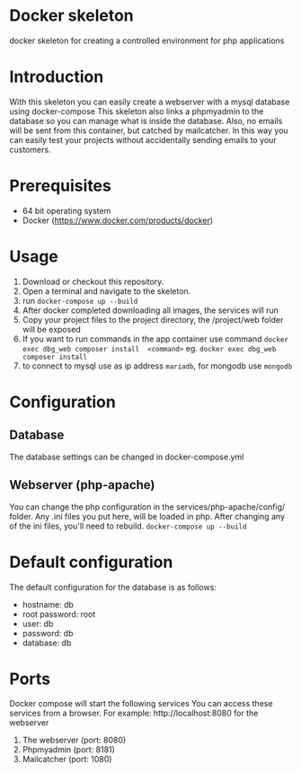 # Docker skeleton
docker skeleton for creating a controlled environment for php applications

# Introduction
With this skeleton you can easily create a webserver with a mysql database using docker-compose
This skeleton also links a phpmyadmin to the database so you can manage what is inside the database.
Also, no emails will be sent from this container, but catched by mailcatcher.
In this way you can easily test your projects without accidentally sending emails to your customers.

# Prerequisites
- 64 bit operating system
- Docker (https://www.docker.com/products/docker)

# Usage
1. Download or checkout this repository.
2. Open a terminal and navigate to the skeleton.
3. run `docker-compose up --build`
4. After docker completed downloading all images, the services will run
5. Copy your project files to the project directory, the /project/web folder will be exposed
6. If you want to run commands in the app container use command `docker exec dbg_web composer install  <command>` eg. `docker exec dbg_web composer install`
7. to connect to mysql use as ip address `mariadb`, for mongodb use `mongodb`

# Configuration
## Database
The database settings can be changed in docker-compose.yml
## Webserver (php-apache)
You can change the php configuration in the services/php-apache/config/ folder.
Any .ini files you put here, will be loaded in php.
After changing any of the ini files, you'll need to rebuild. `docker-compose up --build`


# Default configuration
The default configuration for the database is as follows:
- hostname: db
- root password: root
- user: db
- password: db
- database: db

# Ports
Docker compose will start the following services
You can access these services from a browser.
For example:
http://localhost:8080 for the webserver

1. The webserver (port: 8080)
2. Phpmyadmin (port: 8181)
3. Mailcatcher (port: 1080)

